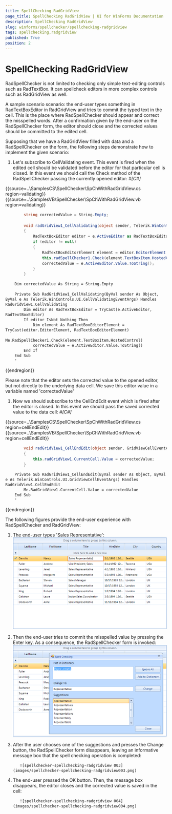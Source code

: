 ```yaml
---
title: SpellChecking RadGridView
page_title: SpellChecking RadGridView | UI for WinForms Documentation
description: SpellChecking RadGridView
slug: winforms/spellchecker/spellchecking-radgridview
tags: spellchecking,radgridview
published: True
position: 2
---
```


# SpellChecking RadGridView



RadSpellChecker is not limited to checking only simple text-editing controls such as RadTextBox. It can spellcheck 
        editors in more complex controls such as RadGridView as well.
      

A sample scenario scenario: the end-user types something in
        RadTextBoxEditor in RadGridView and tries to commit the typed text in the cell.
        This is the place where RadSpellChecker should appear and correct the misspelled words.
        After a confirmation given by the end-user
        on the RadSpellChecker form, the editor should close and the corrected values should be
        committed to the edited cell.
      

Supposing that we have a RadGridView filled with data and a RadSpellChecker on the form,
        the following steps demonstrate how to implement the given scenario:
      

1. Let's subscribe to CellValidating event. This event is fired when the edited cell
            should be validated before the editor for that particular cell is closed. In this event
            we should call the Check method of the RadSpellChecker passing the currently opened editor:
          #_[C#]_

	



{{source=..\SamplesCS\SpellChecker\SpChWithRadGridView.cs region=validating}} 
{{source=..\SamplesVB\SpellChecker\SpChWithRadGridView.vb region=validating}} 

````C#
        string correctedValue = String.Empty;

        void radGridView1_CellValidating(object sender, Telerik.WinControls.UI.CellValidatingEventArgs e)
        {
            RadTextBoxEditor editor = e.ActiveEditor as RadTextBoxEditor;
            if (editor != null)
            {
                RadTextBoxEditorElement element = editor.EditorElement as RadTextBoxEditorElement;
                this.radSpellChecker1.Check(element.TextBoxItem.HostedControl);
                correctedValue = e.ActiveEditor.Value.ToString();
            }
        }
````
````VB.NET
    Dim correctedValue As String = String.Empty

    Private Sub RadGridView1_CellValidating(ByVal sender As Object, ByVal e As Telerik.WinControls.UI.CellValidatingEventArgs) Handles RadGridView1.CellValidating
        Dim editor As RadTextBoxEditor = TryCast(e.ActiveEditor, RadTextBoxEditor)
        If editor IsNot Nothing Then
            Dim element As RadTextBoxEditorElement = TryCast(editor.EditorElement, RadTextBoxEditorElement)
            Me.RadSpellChecker1.Check(element.TextBoxItem.HostedControl)
            correctedValue = e.ActiveEditor.Value.ToString()
        End If
    End Sub
    '
````

{{endregion}} 


Please note that the editor sets the corrected value to the opened editor,
            but not directly to the underlying data cell.
            We save this editor value in a variable named 'correctedValue'
          

1. Now we should subscribe to the CellEndEdit event which is fired after the
            editor is closed. In this event we should pass the saved corrected value to the data cell:
          #_[C#]_

	



{{source=..\SamplesCS\SpellChecker\SpChWithRadGridView.cs region=cellEndEdit}} 
{{source=..\SamplesVB\SpellChecker\SpChWithRadGridView.vb region=cellEndEdit}} 

````C#
        void radGridView1_CellEndEdit(object sender, GridViewCellEventArgs e)
        {
            this.radGridView1.CurrentCell.Value = correctedValue;
        }
````
````VB.NET
    Private Sub RadGridView1_CellEndEdit(ByVal sender As Object, ByVal e As Telerik.WinControls.UI.GridViewCellEventArgs) Handles RadGridView1.CellEndEdit
        Me.RadGridView1.CurrentCell.Value = correctedValue
    End Sub
    '
````

{{endregion}} 




The following figures provide the end-user experience with RadSpellChecker and RadGridView:
      

1. The end-user types 'Sales Representative':
          ![spellchecker-spellchecking-radgridview 001](images/spellchecker-spellchecking-radgridview001.png)

1. Then the end-user tries to commit the misspelled value by pressing the Enter key. As a consequence, the RadSpellChecker form
            is invoked:
          ![spellchecker-spellchecking-radgridview 002](images/spellchecker-spellchecking-radgridview002.png)

1. After the user chooses one of the suggestions and presses the Change button, the RadSpellChecker form disappears,
            leaving an informative message box that the spell checking operation is completed:

          ![spellchecker-spellchecking-radgridview 003](images/spellchecker-spellchecking-radgridview003.png)

1. The end-user pressed the OK button. Then, the message box disappears, the editor closes and the corrected value
            is saved in the cell:

          ![spellchecker-spellchecking-radgridview 004](images/spellchecker-spellchecking-radgridview004.png)
